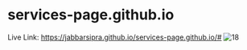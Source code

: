 # services-page.github.io


Live Link:
https://jabbarsipra.github.io/services-page.github.io/#
![18](https://user-images.githubusercontent.com/83250810/218304875-9c9eb8b0-6af0-4a64-809d-c8e5321f8778.png)
